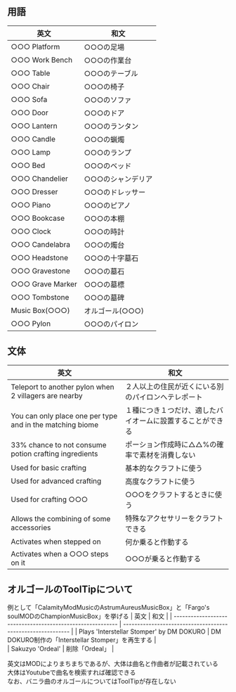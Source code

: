 ## 用語

| 英文             | 和文              |
| ---------------- | ----------------- |
| ○○○ Platform     | ○○○の足場         |
| ○○○ Work Bench   | ○○○の作業台       |
| ○○○ Table        | ○○○のテーブル     |
| ○○○ Chair        | ○○○の椅子         |
| ○○○ Sofa         | ○○○のソファ       |
| ○○○ Door         | ○○○のドア         |
| ○○○ Lantern      | ○○○のランタン     |
| ○○○ Candle       | ○○○の蝋燭         |
| ○○○ Lamp         | ○○○のランプ       |
| ○○○ Bed          | ○○○のベッド       |
| ○○○ Chandelier   | ○○○のシャンデリア |
| ○○○ Dresser      | ○○○のドレッサー   |
| ○○○ Piano        | ○○○のピアノ       |
| ○○○ Bookcase     | ○○○の本棚         |
| ○○○ Clock        | ○○○の時計         |
| ○○○ Candelabra   | ○○○の燭台         |
| ○○○ Headstone    | ○○○の十字墓石     |
| ○○○ Gravestone   | ○○○の墓石         |
| ○○○ Grave Marker | ○○○の墓標         |
| ○○○ Tombstone    | ○○○の墓碑         |
| Music Box(○○○)   | オルゴール(○○○)   |
| ○○○ Pylon        | ○○○のパイロン     |

## 文体

| 英文                                                      | 和文                                                       |
| --------------------------------------------------------- | ---------------------------------------------------------- |
| Teleport to another pylon when 2 villagers are nearby     | ２人以上の住民が近くにいる別のパイロンへテレポート         |
| You can only place one per type and in the matching biome | １種につき１つだけ、適したバイオームに設置することができる |
| 33% chance to not consume potion crafting ingredients     | ポーション作成時に△△%の確率で素材を消費しない              |
| Used for basic crafting                                   | 基本的なクラフトに使う                                     |
| Used for advanced crafting                                | 高度なクラフトに使う                                       |
| Used for crafting ○○○                                     | ○○○をクラフトするときに使う                                |
| Allows the combining of some accessories                  | 特殊なアクセサリーをクラフトできる                         |
| Activates when stepped on                                 | 何か乗ると作動する                                         |
| Activates when a ○○○ steps on it                          | ○○○が乗ると作動する                                        |

## オルゴールのToolTipについて
例として「CalamityModMusicのAstrumAureusMusicBox」と「Fargo's soulMODのChampionMusicBox」を挙げる
| 英文                                                       | 和文                                                         |
| ---------------------------------------------------------- | ----------------------------------------------------------- |
| Plays 'Interstellar Stomper' by DM DOKURO                  | DM DOKURO制作の「Interstellar Stomper」を再生する             |   
| Sakuzyo 'Ordeal'                                           | 削除「Ordeal」                                               |

英文はMODによりまちまちであるが、大体は曲名と作曲者が記載されている  
大体はYoutubeで曲名を検索すれば確認できる  
なお、バニラ曲のオルゴールについてはToolTipが存在しない